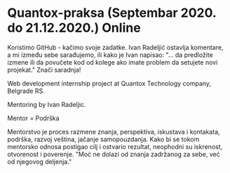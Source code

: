 # Quantox-praksa (Septembar 2020. do 21.12.2020.) Online



Koristimo GitHub - kačimo svoje zadatke. Ivan Radeljić ostavlja komentare, a mi između sebe sarađujemo, ili kako je Ivan napisao: "... da predložite izmene ili da povučete kod od kolege ako imate problem da setujete novi projekat." Znači saradnja!
 
Web development internship project at Quantox Technology company, Belgrade RS.

Mentoring by Ivan Radeljic.

Mentor = Podrška

Mentorstvo je proces razmene znanja, perspektiva, iskustava i kontakata, podrška, razvoj veština, jačanje samopouzdanja.
Kako bi se tokom mentorsko odnosa postigao cilj i ostvario rezultat, neophodni su iskrenost, otvorenost i poverenje.
"Moć ne dolazi od znanja zadržanog za sebe, već od njegovog deljenja."
